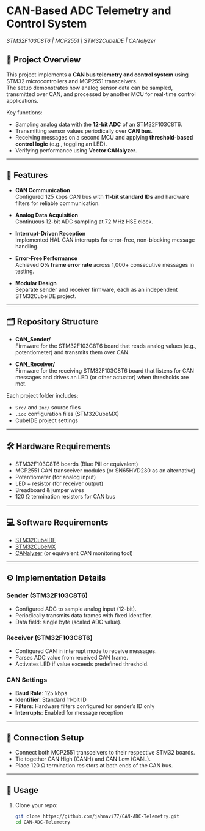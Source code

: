 # CAN-Based ADC Telemetry and Control System  
*STM32F103C8T6 | MCP2551 | STM32CubeIDE | CANalyzer*

## 📌 Project Overview
This project implements a **CAN bus telemetry and control system** using STM32 microcontrollers and MCP2551 transceivers.  
The setup demonstrates how analog sensor data can be sampled, transmitted over CAN, and processed by another MCU for real-time control applications.

Key functions:
- Sampling analog data with the **12-bit ADC** of an STM32F103C8T6.  
- Transmitting sensor values periodically over **CAN bus**.  
- Receiving messages on a second MCU and applying **threshold-based control logic** (e.g., toggling an LED).  
- Verifying performance using **Vector CANalyzer**.  

---

## 🔧 Features
- **CAN Communication**  
  Configured 125 kbps CAN bus with **11-bit standard IDs** and hardware filters for reliable communication.  

- **Analog Data Acquisition**  
  Continuous 12-bit ADC sampling at 72 MHz HSE clock.  

- **Interrupt-Driven Reception**  
  Implemented HAL CAN interrupts for error-free, non-blocking message handling.  

- **Error-Free Performance**  
  Achieved **0% frame error rate** across 1,000+ consecutive messages in testing.  

- **Modular Design**  
  Separate sender and receiver firmware, each as an independent STM32CubeIDE project.  

---

## 🗂 Repository Structure
- **CAN_Sender/**  
  Firmware for the STM32F103C8T6 board that reads analog values (e.g., potentiometer) and transmits them over CAN.  

- **CAN_Receiver/**  
  Firmware for the receiving STM32F103C8T6 board that listens for CAN messages and drives an LED (or other actuator) when thresholds are met.  

Each project folder includes:
- `Src/` and `Inc/` source files  
- `.ioc` configuration files (STM32CubeMX)  
- CubeIDE project settings  

---

## 🛠 Hardware Requirements
- STM32F103C8T6 boards (Blue Pill or equivalent)  
- MCP2551 CAN transceiver modules (or SN65HVD230 as an alternative)  
- Potentiometer (for analog input)  
- LED + resistor (for receiver output)  
- Breadboard & jumper wires  
- 120 Ω termination resistors for CAN bus  

---

## 💻 Software Requirements
- [STM32CubeIDE](https://www.st.com/en/development-tools/stm32cubeide.html)  
- [STM32CubeMX](https://www.st.com/en/development-tools/stm32cubemx.html)  
- [CANalyzer](https://www.vector.com/int/en/products/products-a-z/software/canalyzer/) (or equivalent CAN monitoring tool)  

---

## ⚙️ Implementation Details
### Sender (STM32F103C8T6)
- Configured ADC to sample analog input (12-bit).  
- Periodically transmits data frames with fixed identifier.  
- Data field: single byte (scaled ADC value).  

### Receiver (STM32F103C8T6)
- Configured CAN in interrupt mode to receive messages.  
- Parses ADC value from received CAN frame.  
- Activates LED if value exceeds predefined threshold.  

### CAN Settings
- **Baud Rate**: 125 kbps  
- **Identifier**: Standard 11-bit ID  
- **Filters**: Hardware filters configured for sender’s ID only  
- **Interrupts**: Enabled for message reception  

---

## 🔌 Connection Setup
- Connect both MCP2551 transceivers to their respective STM32 boards.  
- Tie together CAN High (CANH) and CAN Low (CANL).  
- Place 120 Ω termination resistors at both ends of the CAN bus.  

---

## 🚀 Usage
1. Clone your repo:
   ```bash
   git clone https://github.com/jahnavi77/CAN-ADC-Telemetry.git
   cd CAN-ADC-Telemetry
